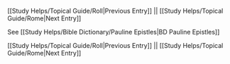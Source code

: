 [[Study Helps/Topical Guide/Roll|Previous Entry]]  ||  [[Study Helps/Topical Guide/Rome|Next Entry]]

 See [[Study Helps/Bible Dictionary/Pauline Epistles|BD Pauline Epistles]]

[[Study Helps/Topical Guide/Roll|Previous Entry]]  ||  [[Study Helps/Topical Guide/Rome|Next Entry]]